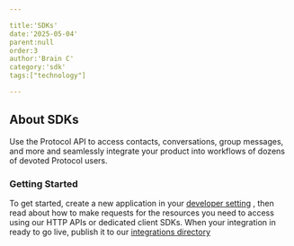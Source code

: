 ```yaml
---

title:'SDKs'
date:'2025-05-04'
parent:null
order:3
author:'Brain C'
category:'sdk'
tags:["technology"]

---
```


## About SDKs
Use the Protocol API to access contacts, conversations, group messages, and more and seamlessly integrate your product into workflows of dozens of devoted Protocol users.

### Getting Started
To get started, create a new application in your [developer setting](/dev-settings) , then read about how to make requests for the resources you need to 
access using our HTTP APIs or dedicated client SDKs. When your integration in ready to go live, publish it to our [integrations directory](/intergration-directory)